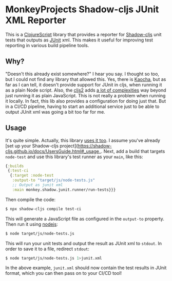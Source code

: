 # MonkeyProjects Shadow-cljs JUnit XML Reporter

This is a [ClojureScript](https://cljs.info) library that provides a
reporter for [Shadow-cljs](https://github.com/thheller/shadow-cljs)
unit tests that outputs as [JUnit](https://junit.org) xml.  This
makes it useful for improving test reporting in various build pipeline
tools.

## Why?

"Doesn't this already exist somewhere?" I hear you say.  I thought so
too, but I could not find any library that allowed this.  Yes, there
is [Kaocha](https://github.com/lambdaisland/kaocha), but as far as I
can tell, it doesn't provide support for JUnit in cljs, when running
it as a plain Node script.  Also, the [cljs2](https://github.com/lambdaisland/kaocha-cljs2)
adds [a lot of complexities](https://github.com/lambdaisland/funnel)
way beyond just running it as plain JavaScript.  This is not really
a problem when running it locally.  In fact, this lib also provides
a configuration for doing just that.  But in a CI/CD pipeline, having
to start an additional service just to be able to output JUnit xml
was going a bit too far for me.

## Usage

It's quite simple.  Actually, this library [uses it too](shadow-cljs.edn).
I assume you've already [set up your Shadow-cljs project](https://shadow-cljs.github.io/docs/UsersGuide.html#_usage_.
Next, add a build that targets `node-test` and use this library's test
runner as your `main`, like this:

```clojure
{:builds
 {:test-ci
  {:target :node-test
   :output-to "target/js/node-tests.js"
   ;; Output as junit xml
   :main monkey.shadow.junit.runner/run-tests}}}
```

Then compile the code:
```bash
$ npx shadow-cljs compile test-ci
```
This will generate a JavaScript file as configured in the `output-to` property.
Then run it using [nodejs](https://nodejs.org/):
```bash
$ node target/js/node-tests.js
```

This will run your unit tests and output the result as JUnit xml to `stdout`.
In order to save it to a file, redirect `stdout`:
```bash
$ node target/js/node-tests.js 1>junit.xml
```
In the above example, `junit.xml` should now contain the test results in JUnit
format, which you can then pass on to your CI/CD tool!